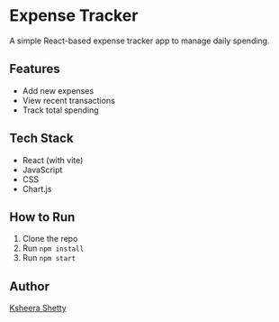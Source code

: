 # Expense Tracker

A simple React-based expense tracker app to manage daily spending.

## Features
- Add new expenses
- View recent transactions
- Track total spending

## Tech Stack
- React (with vite)
- JavaScript
- CSS
- Chart.js

## How to Run
1. Clone the repo
2. Run `npm install`
3. Run `npm start`

## Author
[Ksheera Shetty](https://github.com/Ksheerashetty)
